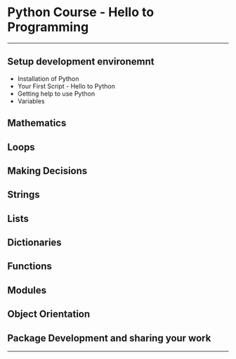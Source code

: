 # Python Course - Hello to Programming
---
## Setup development environemnt 
* Installation of Python
* Your First Script - Hello to Python
* Getting help to use Python
* Variables
## Mathematics 
## Loops 
## Making Decisions 
## Strings 
## Lists
## Dictionaries
## Functions
## Modules
## Object Orientation
## Package Development and sharing your work

--- 

